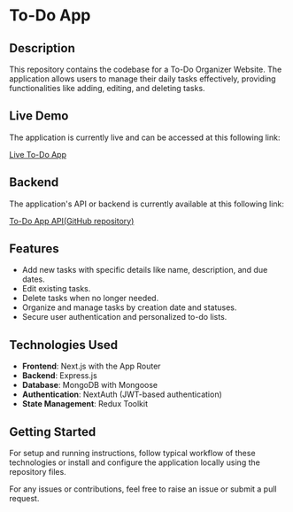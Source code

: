 # To-Do App

## Description

This repository contains the codebase for a To-Do Organizer Website. The application allows users to manage their daily tasks effectively, providing functionalities like adding, editing, and deleting tasks.

## Live Demo

The application is currently live and can be accessed at this following link:

[Live To-Do App](https://to-do-app-sandy-alpha.vercel.app/addNewItem)

## Backend

The application's API or backend is currently available at this following link:

[To-Do App API(GitHub repository)](https://github.com/Saidul00005/toDoAppBackend)

## Features

- Add new tasks with specific details like name, description, and due dates.
- Edit existing tasks.
- Delete tasks when no longer needed.
- Organize and manage tasks by creation date and statuses.
- Secure user authentication and personalized to-do lists.

## Technologies Used

- **Frontend**: Next.js with the App Router
- **Backend**: Express.js
- **Database**: MongoDB with Mongoose
- **Authentication**: NextAuth (JWT-based authentication)
- **State Management**: Redux Toolkit

## Getting Started

For setup and running instructions, follow typical workflow of these technologies or install and configure the application locally using the repository files.

For any issues or contributions, feel free to raise an issue or submit a pull request.
